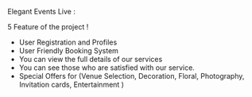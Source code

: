 Elegant Events
Live : 

5 Feature of the project !

-  User Registration and Profiles
-  User Friendly Booking System
-  You can view the full details of our services
-  You can see those who are satisfied with our service.
-  Special Offers for (Venue Selection, Decoration, Floral, Photography, Invitation cards, Entertainment )

